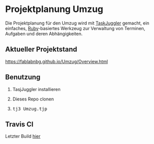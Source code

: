 # Projektplanung Umzug

Die Projektplanung für den Umzug wird mit
[TaskJuggler](http://taskjuggler.org) gemacht, ein einfaches,
[Ruby](https://www.ruby-lang.org)-basiertes Werkzeug zur Verwaltung
von Terminen, Aufgaben und deren Abhängigkeiten.

## Aktueller Projektstand

https://fablabnbg.github.io/Umzug/Overview.html


## Benutzung

1. TasjJuggler installieren

2. Dieses Repo clonen

3. <tt>tj3 Umzug.tjp</tt>


## Travis CI

Letzter Build [hier](https://travis-ci.org/fablabnbg/Umzug)

